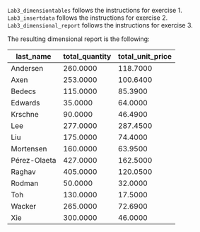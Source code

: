 `Lab3_dimensiontables` follows the instructions for exercise 1.
`Lab3_insertdata` follows the instructions for exercise 2.
`Lab3_dimensional_report` follows the instructions for exercise 3. 

The resulting dimensional report is the following: 

|last_name   |total_quantity|total_unit_price|
|------------|--------------|----------------|
|Andersen    |260.0000      |118.7000        |
|Axen        |253.0000      |100.6400        |
|Bedecs      |115.0000      |85.3900         |
|Edwards     |35.0000       |64.0000         |
|Krschne     |90.0000       |46.4900         |
|Lee         |277.0000      |287.4500        |
|Liu         |175.0000      |74.4000         |
|Mortensen   |160.0000      |63.9500         |
|Pérez-Olaeta|427.0000      |162.5000        |
|Raghav      |405.0000      |120.0500        |
|Rodman      |50.0000       |32.0000         |
|Toh         |130.0000      |17.5000         |
|Wacker      |265.0000      |72.6900         |
|Xie         |300.0000      |46.0000         |


